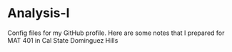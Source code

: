 # Analysis-I
Config files for my GitHub profile.
Here are some notes that I prepared for MAT 401 in Cal State Dominguez Hills
